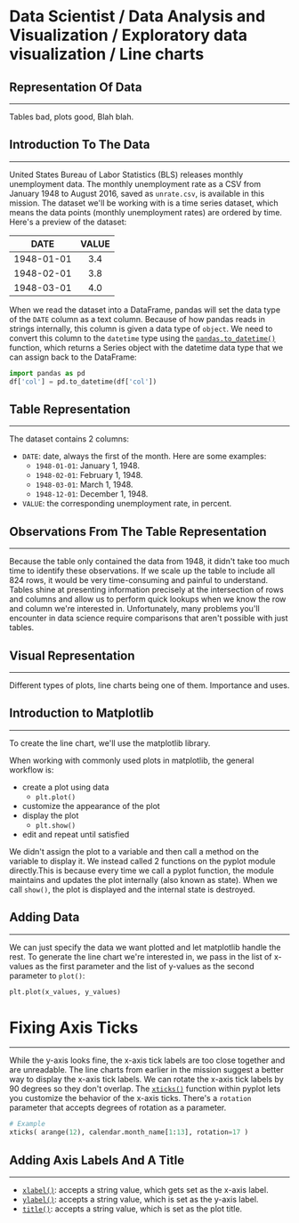 # Data Scientist / Data Analysis and Visualization / Exploratory data visualization / Line charts

## Representation Of Data

-----

Tables bad, plots good, Blah blah.

## Introduction To The Data

-----

United States Bureau of Labor Statistics (BLS) releases monthly unemployment data. The monthly unemployment rate as a CSV from January 1948 to August 2016, saved as `unrate.csv`, is available in this mission. The dataset we'll be working with is a time series dataset, which means the data points (monthly unemployment rates) are ordered by time. Here's a preview of the dataset:

**DATE** | **VALUE**
:---:|:---:
1948-01-01|3.4
1948-02-01|3.8
1948-03-01|4.0

When we read the dataset into a DataFrame, pandas will set the data type of the `DATE` column as a text column. Because of how pandas reads in strings internally, this column is given a data type of `object`. We need to convert this column to the `datetime` type using the [`pandas.to_datetime()`](http://pandas.pydata.org/pandas-docs/stable/generated/pandas.to_datetime.html) function, which returns a Series object with the datetime data type that we can assign back to the DataFrame:

```python
import pandas as pd
df['col'] = pd.to_datetime(df['col'])
```

## Table Representation

-----

The dataset contains 2 columns:

- `DATE`: date, always the first of the month. Here are some examples:
  - `1948-01-01`: January 1, 1948.
  - `1948-02-01`: February 1, 1948.
  - `1948-03-01`: March 1, 1948.
  - `1948-12-01`: December 1, 1948.
- `VALUE`: the corresponding unemployment rate, in percent.

## Observations From The Table Representation

-----

Because the table only contained the data from 1948, it didn't take too much time to identify these observations. If we scale up the table to include all 824 rows, it would be very time-consuming and painful to understand. Tables shine at presenting information precisely at the intersection of rows and columns and allow us to perform quick lookups when we know the row and column we're interested in. Unfortunately, many problems you'll encounter in data science require comparisons that aren't possible with just tables.

## Visual Representation

-----

Different types of plots, line charts being one of them. Importance and uses.

## Introduction to Matplotlib

-----

To create the line chart, we'll use the matplotlib library.

When working with commonly used plots in matplotlib, the general workflow is:

- create a plot using data
  - `plt.plot()`
- customize the appearance of the plot
- display the plot
  - `plt.show()`
- edit and repeat until satisfied

We didn't assign the plot to a variable and then call a method on the variable to display it. We instead called 2 functions on the pyplot module directly.This is because every time we call a pyplot function, the module maintains and updates the plot internally (also known as state). When we call `show()`, the plot is displayed and the internal state is destroyed.

## Adding Data

-----

We can just specify the data we want plotted and let matplotlib handle the rest. To generate the line chart we're interested in, we pass in the list of x-values as the first parameter and the list of y-values as the second parameter to `plot()`:

```python
plt.plot(x_values, y_values)
```

# Fixing Axis Ticks

-----

While the y-axis looks fine, the x-axis tick labels are too close together and are unreadable. The line charts from earlier in the mission suggest a better way to display the x-axis tick labels. We can rotate the x-axis tick labels by 90 degrees so they don't overlap. The [`xticks()`](http://matplotlib.org/api/pyplot_api.html#matplotlib.pyplot.xticks) function within pyplot lets you customize the behavior of the x-axis ticks. There's a `rotation` parameter that accepts degrees of rotation as a parameter.

```python
# Example
xticks( arange(12), calendar.month_name[1:13], rotation=17 )
```

## Adding Axis Labels And A Title

-----

- [`xlabel()`](http://matplotlib.org/api/pyplot_api.html#matplotlib.pyplot.xlabel): accepts a string value, which gets set as the x-axis label.
- [`ylabel()`](http://matplotlib.org/api/pyplot_api.html#matplotlib.pyplot.ylabel): accepts a string value, which is set as the y-axis label.
- [`title()`](http://matplotlib.org/api/pyplot_api.html#matplotlib.pyplot.title): accepts a string value, which is set as the plot title.
